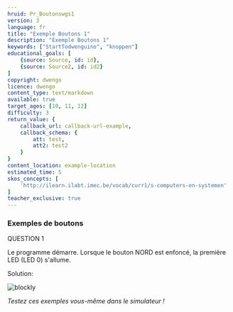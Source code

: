 ```yaml
---
hruid: Pr_Boutonswgs1
version: 3
language: fr
title: "Exemple Boutons 1"
description: "Exemple Boutons 1"
keywords: ["StartTodwenguino", "knoppen"]
educational_goals: [
    {source: Source, id: id}, 
    {source: Source2, id: id2}
]
copyright: dwengo
licence: dwengo
content_type: text/markdown
available: true
target_ages: [10, 11, 12]
difficulty: 3
return_value: {
    callback_url: callback-url-example,
    callback_schema: {
        att: test,
        att2: test2
    }
}
content_location: example-location
estimated_time: 5
skos_concepts: [
    'http://ilearn.ilabt.imec.be/vocab/curr1/s-computers-en-systemen'
]
teacher_exclusive: true
---
```

### Exemples de boutons

QUESTION 1

Le programme démarre. Lorsque le bouton NORD est enfoncé, la première LED (LED 0) s'allume.


Solution:

![blockly](@learning-object/KNOPwgs1/fr/3)

*Testez ces exemples vous-même dans le simulateur !*